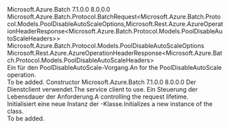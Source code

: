 <Type Name="PoolDisableAutoScaleBatchRequest" FullName="Microsoft.Azure.Batch.Protocol.BatchRequests.PoolDisableAutoScaleBatchRequest">
  <TypeSignature Language="C#" Value="public class PoolDisableAutoScaleBatchRequest : Microsoft.Azure.Batch.Protocol.BatchRequest&lt;Microsoft.Azure.Batch.Protocol.Models.PoolDisableAutoScaleOptions,Microsoft.Rest.Azure.AzureOperationHeaderResponse&lt;Microsoft.Azure.Batch.Protocol.Models.PoolDisableAutoScaleHeaders&gt;&gt;" />
  <TypeSignature Language="ILAsm" Value=".class public auto ansi beforefieldinit PoolDisableAutoScaleBatchRequest extends Microsoft.Azure.Batch.Protocol.BatchRequest`2&lt;class Microsoft.Azure.Batch.Protocol.Models.PoolDisableAutoScaleOptions, class Microsoft.Rest.Azure.AzureOperationHeaderResponse`1&lt;class Microsoft.Azure.Batch.Protocol.Models.PoolDisableAutoScaleHeaders&gt;&gt;" />
  <TypeSignature Language="DocId" Value="T:Microsoft.Azure.Batch.Protocol.BatchRequests.PoolDisableAutoScaleBatchRequest" />
  <TypeSignature Language="VB.NET" Value="Public Class PoolDisableAutoScaleBatchRequest&#xA;Inherits BatchRequest(Of PoolDisableAutoScaleOptions, AzureOperationHeaderResponse(Of PoolDisableAutoScaleHeaders))" />
  <TypeSignature Language="F#" Value="type PoolDisableAutoScaleBatchRequest = class&#xA;    inherit BatchRequest&lt;PoolDisableAutoScaleOptions, AzureOperationHeaderResponse&lt;PoolDisableAutoScaleHeaders&gt;&gt;" />
  <AssemblyInfo>
    <AssemblyName>Microsoft.Azure.Batch</AssemblyName>
    <AssemblyVersion>7.1.0.0</AssemblyVersion>
    <AssemblyVersion>8.0.0.0</AssemblyVersion>
  </AssemblyInfo>
  <Base>
    <BaseTypeName>Microsoft.Azure.Batch.Protocol.BatchRequest&lt;Microsoft.Azure.Batch.Protocol.Models.PoolDisableAutoScaleOptions,Microsoft.Rest.Azure.AzureOperationHeaderResponse&lt;Microsoft.Azure.Batch.Protocol.Models.PoolDisableAutoScaleHeaders&gt;&gt;</BaseTypeName>
    <BaseTypeArguments>
      <BaseTypeArgument TypeParamName="TOptions">Microsoft.Azure.Batch.Protocol.Models.PoolDisableAutoScaleOptions</BaseTypeArgument>
      <BaseTypeArgument TypeParamName="TResponse">Microsoft.Rest.Azure.AzureOperationHeaderResponse&lt;Microsoft.Azure.Batch.Protocol.Models.PoolDisableAutoScaleHeaders&gt;</BaseTypeArgument>
    </BaseTypeArguments>
  </Base>
  <Interfaces />
  <Docs>
    <summary>
            <span data-ttu-id="abd0d-101">Ein <see cref="T:Microsoft.Azure.Batch.Protocol.IBatchRequest" /> für den PoolDisableAutoScale-Vorgang.</span><span class="sxs-lookup"><span data-stu-id="abd0d-101">An <see cref="T:Microsoft.Azure.Batch.Protocol.IBatchRequest" /> for the PoolDisableAutoScale operation.</span></span>
            </summary>
    <remarks>To be added.</remarks>
  </Docs>
  <Members>
    <Member MemberName=".ctor">
      <MemberSignature Language="C#" Value="public PoolDisableAutoScaleBatchRequest (Microsoft.Azure.Batch.Protocol.BatchServiceClient serviceClient, System.Threading.CancellationToken cancellationToken);" />
      <MemberSignature Language="ILAsm" Value=".method public hidebysig specialname rtspecialname instance void .ctor(class Microsoft.Azure.Batch.Protocol.BatchServiceClient serviceClient, valuetype System.Threading.CancellationToken cancellationToken) cil managed" />
      <MemberSignature Language="DocId" Value="M:Microsoft.Azure.Batch.Protocol.BatchRequests.PoolDisableAutoScaleBatchRequest.#ctor(Microsoft.Azure.Batch.Protocol.BatchServiceClient,System.Threading.CancellationToken)" />
      <MemberSignature Language="F#" Value="new Microsoft.Azure.Batch.Protocol.BatchRequests.PoolDisableAutoScaleBatchRequest : Microsoft.Azure.Batch.Protocol.BatchServiceClient * System.Threading.CancellationToken -&gt; Microsoft.Azure.Batch.Protocol.BatchRequests.PoolDisableAutoScaleBatchRequest" Usage="new Microsoft.Azure.Batch.Protocol.BatchRequests.PoolDisableAutoScaleBatchRequest (serviceClient, cancellationToken)" />
      <MemberType>Constructor</MemberType>
      <AssemblyInfo>
        <AssemblyName>Microsoft.Azure.Batch</AssemblyName>
        <AssemblyVersion>7.1.0.0</AssemblyVersion>
        <AssemblyVersion>8.0.0.0</AssemblyVersion>
      </AssemblyInfo>
      <Parameters>
        <Parameter Name="serviceClient" Type="Microsoft.Azure.Batch.Protocol.BatchServiceClient" />
        <Parameter Name="cancellationToken" Type="System.Threading.CancellationToken" />
      </Parameters>
      <Docs>
        <param name="serviceClient"><span data-ttu-id="abd0d-102">Der Dienstclient verwendet.</span><span class="sxs-lookup"><span data-stu-id="abd0d-102">The service client to use.</span></span></param>
        <param name="cancellationToken"><span data-ttu-id="abd0d-103">Ein <see cref="T:System.Threading.CancellationToken" /> Steuerung der Lebensdauer der Anforderung.</span><span class="sxs-lookup"><span data-stu-id="abd0d-103">A <see cref="T:System.Threading.CancellationToken" /> controlling the request lifetime.</span></span></param>
        <summary>
            <span data-ttu-id="abd0d-104">Initialisiert eine neue Instanz der <see cref="T:Microsoft.Azure.Batch.Protocol.BatchRequests.PoolDisableAutoScaleBatchRequest" />-Klasse.</span><span class="sxs-lookup"><span data-stu-id="abd0d-104">Initializes a new instance of the <see cref="T:Microsoft.Azure.Batch.Protocol.BatchRequests.PoolDisableAutoScaleBatchRequest" /> class.</span></span>
            </summary>
        <remarks>To be added.</remarks>
      </Docs>
    </Member>
  </Members>
</Type>